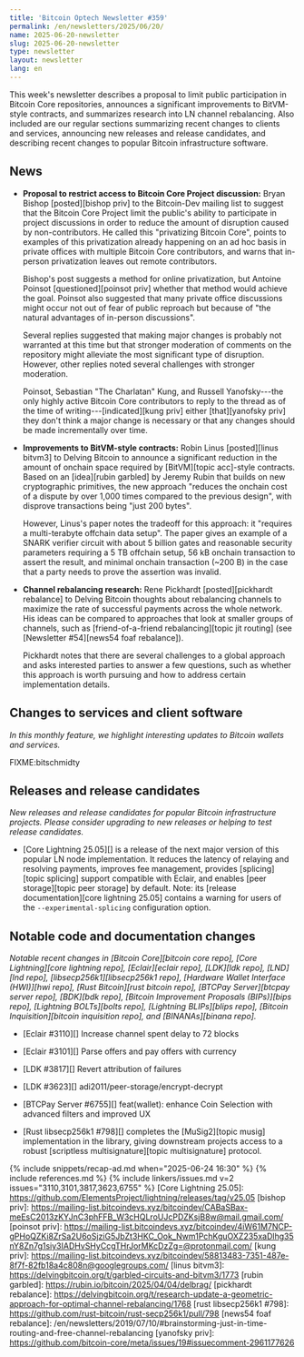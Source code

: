```yaml
---
title: 'Bitcoin Optech Newsletter #359'
permalink: /en/newsletters/2025/06/20/
name: 2025-06-20-newsletter
slug: 2025-06-20-newsletter
type: newsletter
layout: newsletter
lang: en
---
```

This week's newsletter describes a proposal to limit public
participation in Bitcoin Core repositories, announces a significant
improvements to BitVM-style contracts, and summarizes research into
LN channel rebalancing.  Also included are our regular sections
summarizing recent changes to clients and services, announcing new
releases and release candidates, and describing recent changes to popular
Bitcoin infrastructure software.

## News

- **Proposal to restrict access to Bitcoin Core Project discussion:**
  Bryan Bishop [posted][bishop priv] to the Bitcoin-Dev mailing list to
  suggest that the Bitcoin Core Project limit the public's ability to
  participate in project discussions in order to reduce the amount of
  disruption caused by non-contributors.  He called this
  "privatizing Bitcoin Core",
  points to examples of this privatization already happening on an ad
  hoc basis in private offices with multiple Bitcoin Core contributors,
  and warns that in-person privatization leaves out remote contributors.

  Bishop's post suggests a method for online privatization, but
  Antoine Poinsot [questioned][poinsot priv] whether that method would
  achieve the goal.  Poinsot also suggested that many private
  office discussions might occur not out of fear of public reproach but
  because of "the natural advantages of in-person discussions".

  Several replies suggested that making major changes is
  probably not warranted at this time but that stronger moderation of
  comments on the repository might alleviate the most
  significant type of disruption.  However, other replies noted several
  challenges with stronger moderation.

  Poinsot, Sebastian "The Charlatan" Kung, and Russell Yanofsky---the only highly
  active Bitcoin Core contributors to reply to the thread as of the time
  of writing---[indicated][kung priv] either [that][yanofsky priv]  they don't think a major
  change is necessary or that any changes should be made incrementally
  over time.

- **Improvements to BitVM-style contracts:** Robin Linus [posted][linus
  bitvm3] to Delving Bitcoin to announce a significant reduction in the
  amount of onchain space required by [BitVM][topic acc]-style
  contracts.  Based on an [idea][rubin garbled] by Jeremy Rubin that
  builds on new cryptographic primitives, the new approach "reduces the
  onchain cost of a dispute by over 1,000 times compared to the previous
  design", with disprove transactions being "just 200 bytes".

  However, Linus's paper notes the tradeoff for this approach: it
  "requires a multi-terabyte offchain data setup".  The paper gives an
  example of a SNARK verifier circuit with about 5 billion gates and
  reasonable security parameters requiring a 5 TB offchain setup, 56 kB
  onchain transaction to assert the result, and minimal onchain
  transaction (~200 B) in the case that a party needs to prove the
  assertion was invalid.

- **Channel rebalancing research:** Rene Pickhardt [posted][pickhardt
  rebalance] to Delving Bitcoin thoughts about rebalancing channels
  to maximize the rate of successful payments across
  the whole network.  His ideas can be compared to approaches that look
  at smaller groups of channels, such as [friend-of-a-friend
  rebalancing][topic jit routing] (see [Newsletter #54][news54 foaf
  rebalance]).

  Pickhardt notes that there are several challenges to a global approach and
  asks interested parties to answer a few questions, such as whether
  this approach is worth pursuing and how to address certain
  implementation details.

## Changes to services and client software

*In this monthly feature, we highlight interesting updates to Bitcoin
wallets and services.*

FIXME:bitschmidty

## Releases and release candidates

_New releases and release candidates for popular Bitcoin infrastructure
projects.  Please consider upgrading to new releases or helping to test
release candidates._

- [Core Lightning 25.05][] is a release of the next major
  version of this popular LN node implementation.  It reduces the
  latency of relaying and resolving payments, improves fee
  management, provides [splicing][topic splicing] support compatible
  with Eclair, and enables [peer storage][topic peer storage] by
  default.  Note: its [release documentation][core lightning 25.05]
  contains a warning for users of the `--experimental-splicing`
  configuration option.

## Notable code and documentation changes

_Notable recent changes in [Bitcoin Core][bitcoin core repo], [Core
Lightning][core lightning repo], [Eclair][eclair repo], [LDK][ldk repo],
[LND][lnd repo], [libsecp256k1][libsecp256k1 repo], [Hardware Wallet
Interface (HWI)][hwi repo], [Rust Bitcoin][rust bitcoin repo], [BTCPay
Server][btcpay server repo], [BDK][bdk repo], [Bitcoin Improvement
Proposals (BIPs)][bips repo], [Lightning BOLTs][bolts repo],
[Lightning BLIPs][blips repo], [Bitcoin Inquisition][bitcoin inquisition
repo], and [BINANAs][binana repo]._

- [Eclair #3110][] Increase channel spent delay to 72 blocks

- [Eclair #3101][] Parse offers and pay offers with currency

- [LDK #3817][] Revert attribution of failures

- [LDK #3623][] adi2011/peer-storage/encrypt-decrypt

- [BTCPay Server #6755][] feat(wallet): enhance Coin Selection with advanced filters and improved UX

- [Rust libsecp256k1 #798][] completes the [MuSig2][topic musig]
  implementation in the library, giving downstream projects access to a
  robust [scriptless multisignature][topic multisignature] protocol.

{% include snippets/recap-ad.md when="2025-06-24 16:30" %}
{% include references.md %}
{% include linkers/issues.md v=2 issues="3110,3101,3817,3623,6755" %}
[Core Lightning 25.05]: https://github.com/ElementsProject/lightning/releases/tag/v25.05
[bishop priv]: https://mailing-list.bitcoindevs.xyz/bitcoindev/CABaSBax-meEsC2013zKYJnC3phFFB_W3cHQLroUJcPDZKsjB8w@mail.gmail.com/
[poinsot priv]: https://mailing-list.bitcoindevs.xyz/bitcoindev/4iW61M7NCP-gPHoQZKi8ZrSa2U6oSjziG5JbZt3HKC_Ook_Nwm1PchKguOXZ235xaDlhg35nY8Zn7g1siy3IADHvSHyCcgTHrJorMKcDzZg=@protonmail.com/
[kung priv]: https://mailing-list.bitcoindevs.xyz/bitcoindev/58813483-7351-487e-8f7f-82fb18a4c808n@googlegroups.com/
[linus bitvm3]: https://delvingbitcoin.org/t/garbled-circuits-and-bitvm3/1773
[rubin garbled]: https://rubin.io/bitcoin/2025/04/04/delbrag/
[pickhardt rebalance]: https://delvingbitcoin.org/t/research-update-a-geometric-approach-for-optimal-channel-rebalancing/1768
[rust libsecp256k1 #798]: https://github.com/rust-bitcoin/rust-secp256k1/pull/798
[news54 foaf rebalance]: /en/newsletters/2019/07/10/#brainstorming-just-in-time-routing-and-free-channel-rebalancing
[yanofsky priv]: https://github.com/bitcoin-core/meta/issues/19#issuecomment-2961177626
